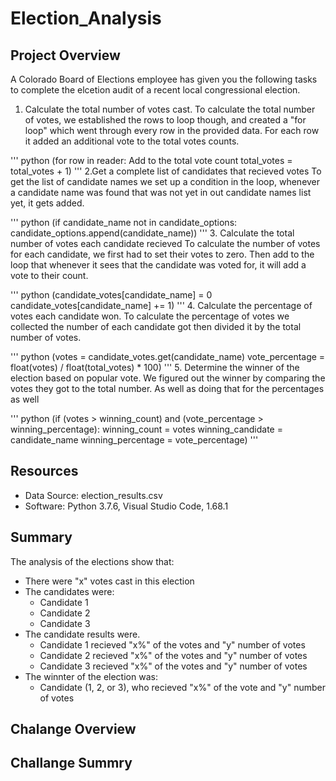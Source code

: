 # Election_Analysis

## Project Overview
A Colorado Board of Elections employee has given you the following tasks to complete the elcetion audit of a recent local congressional election.

1. Calculate the total number of votes cast.
To calculate the total number of votes, we established the rows to loop though, and created a "for loop" which went through every row in the provided data. For each row it added an additional vote to the total votes counts.

''' python
(for row in reader:
       Add to the total vote count
       total_votes = total_votes + 1)
'''
2.Get a complete list of candidates that recieved votes
To get the list of candidate names we set up a condition in the loop, whenever a candidate name was found that was not yet in out candidate names list yet, it gets added.

''' python
(if candidate_name not in candidate_options:
      candidate_options.append(candidate_name))
'''
3. Calculate the total number of votes each candidate recieved
To calculate the number of votes for each candidate, we first had to set their votes to zero. Then add to the loop that whenever it sees that the candidate was voted for, it will add a vote to their count.

''' python
        (candidate_votes[candidate_name] = 0
candidate_votes[candidate_name] += 1)
'''
4. Calculate the percentage of votes each candidate won.
To calculate the percentage of votes we collected the number of each candidate got then divided it by the total number of votes.

''' python
(votes = candidate_votes.get(candidate_name)
       vote_percentage = float(votes) / float(total_votes) * 100)
'''
5. Determine the winner of the election based on popular vote.
We figured out the winner by comparing the votes they got to the total number. As well as doing that for the percentages as well

''' python
(if (votes > winning_count) and (vote_percentage > winning_percentage):
            winning_count = votes
            winning_candidate = candidate_name
            winning_percentage = vote_percentage)
'''
## Resources 
- Data Source: election_results.csv
- Software: Python 3.7.6, Visual Studio Code, 1.68.1

## Summary
The analysis of the elections show that:
- There were "x" votes cast in this election
- The candidates were:
  - Candidate 1
  - Candidate 2
  - Candidate 3
- The candidate results were.
  - Candidate 1 recieved "x%" of the votes and "y" number of votes
  - Candidate 2 recieved "x%" of the votes and "y" number of votes
  - Candidate 3 recieved "x%" of the votes and "y" number of votes
- The winnter of the election was:
  - Candidate (1, 2, or 3), who recieved "x%" of the vote and "y" number of votes
  
## Chalange Overview

## Challange Summry
